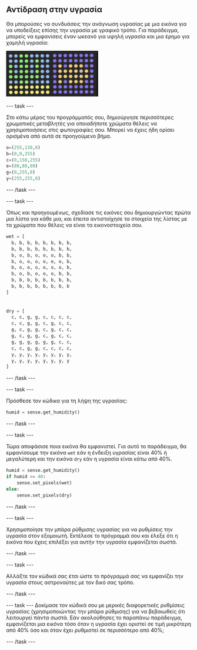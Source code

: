 ## Αντίδραση στην υγρασία

Θα μπορούσες να συνδυάσεις την ανάγνωση υγρασίας με μια εικόνα για να υποδείξεις επίσης την υγρασία με γραφικό τρόπο. Για παράδειγμα, μπορείς να εμφανίσεις έναν ωκεανό για υψηλή υγρασία και μια έρημο για χαμηλή υγρασία:

![Υγρό και ξηρό](images/wet-dry.png)

--- task ---

Στο κάτω μέρος του προγράμματός σου, δημιούργησε περισσότερες χρωματικές μεταβλητές για οποιαδήποτε χρώματα θέλεις να χρησιμοποιήσεις στις φωτογραφίες σου. Μπορεί να έχεις ήδη ορίσει ορισμένα από αυτά σε προηγούμενο βήμα.

```python
o=(255,130,0)
b=(0,0,255)
c=(0,150,255)
e=(80,80,80)
g=(0,255,0)
y=(255,255,0)
```

--- /task ---

--- task ---

Όπως και προηγουμένως, σχεδίασε τις εικόνες σου δημιουργώντας πρώτα μια λίστα για κάθε μια, και έπειτα αντιστοίχησε τα στοιχεία της λίστας με τα χρώματα που θέλεις να είναι τα εικονοστοιχεία σου.

```python
wet = [
  b, b, b, b, b, b, b, b,
  b, b, b, b, b, b, b, b,
  b, o, b, o, o, o, b, b,
  b, o, o, o, o, e, o, b,
  b, o, o, o, o, o, o, b,
  b, o, b, o, o, o, b, b,
  b, b, b, b, b, b, b, b,
  b, b, b, b, b, b, b, b
]


dry = [
  c, c, g, g, c, c, c, c,
  c, c, g, g, c, g, c, c,
  g, c, g, g, c, g, c, c,
  g, c, g, g, c, g, c, c,
  g, g, g, g, g, g, c, c,
  c, c, g, g, c, c, c, c,
  y, y, y, y, y, y, y, y,
  y, y, y, y, y, y, y, y
]
```

--- /task ---

--- task ---

Πρόσθεσε τον κώδικα για τη λήψη της υγρασίας:

```python
humid = sense.get_humidity()
```

--- /task ---

--- task ---

Τώρα αποφάσισε ποια εικόνα θα εμφανιστεί. Για αυτό το παράδειγμα, θα εμφανίσουμε την εικόνα `wet` εάν η ένδειξη υγρασίας είναι 40% ή μεγαλύτερη και την εικόνα `dry` εάν η υγρασία είναι κάτω από 40%.

```python
humid = sense.get_humidity()
if humid >= 40:
    sense.set_pixels(wet)
else:
    sense.set_pixels(dry)
```

--- /task ---

--- task ---

Χρησιμοποίησε την μπάρα ρύθμισης υγρασίας για να ρυθμίσεις την υγρασία στον εξομοιωτή. Εκτέλεσε το πρόγραμμά σου και έλεξε ότι η εικόνα που έχεις επιλέξει για αυτήν την υγρασία εμφανίζεται σωστά.

--- /task ---

--- task ---

Αλλάξτε τον κώδικά σας έτσι ώστε το πρόγραμμά σας να εμφανίζει την υγρασία στους αστροναύτες με τον δικό σας τρόπο.

--- /task ---

--- task --- Δοκίμασε τον κώδικά σου με μερικές διαφορετικές ρυθμίσεις υγρασίας (χρησιμοποιώντας την μπάρα ρύθμισης) για να βεβαιωθείς ότι λειτουργεί πάντα σωστά. Εάν ακολούθησες το παραπάνω παράδειγμα, εμφανίζεται μια εικόνα τόσο όταν η υγρασία έχει οριστεί σε τιμή μικρότερη από 40% όσο και όταν έχει ρυθμιστεί σε περισσότερο από 40%;

--- /task ---
